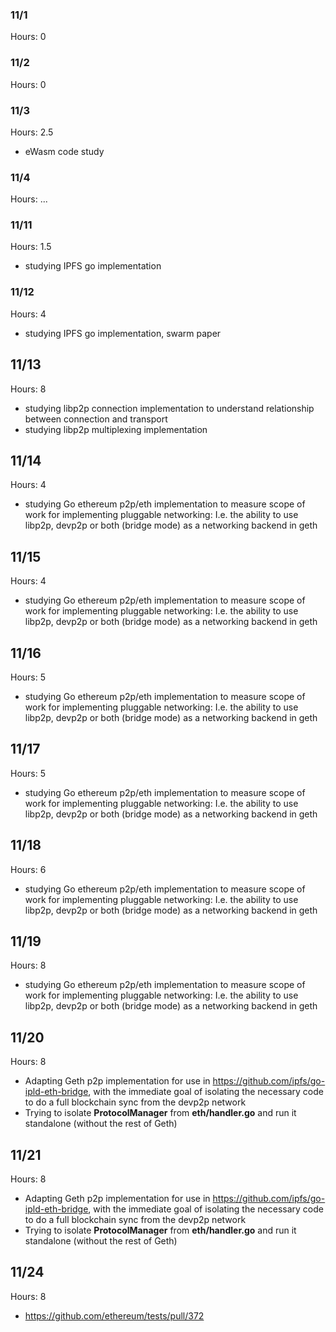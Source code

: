 ### 11/1 
Hours: 0 

### 11/2
Hours: 0


### 11/3
Hours: 2.5
 - eWasm code study

### 11/4
Hours: ...

### 11/11
Hours: 1.5
 - studying IPFS go implementation

### 11/12
Hours: 4
 - studying IPFS go implementation, swarm paper

## 11/13
Hours: 8
 - studying libp2p connection implementation to understand relationship between connection and transport
 - studying libp2p multiplexing implementation

## 11/14
Hours: 4
 - studying Go ethereum p2p/eth implementation to measure scope of work for implementing pluggable networking:
     I.e. the ability to use libp2p, devp2p or both (bridge mode) as a networking backend in geth

## 11/15
Hours: 4
 - studying Go ethereum p2p/eth implementation to measure scope of work for implementing pluggable networking:
     I.e. the ability to use libp2p, devp2p or both (bridge mode) as a networking backend in geth

## 11/16
Hours: 5
 - studying Go ethereum p2p/eth implementation to measure scope of work for implementing pluggable networking:
     I.e. the ability to use libp2p, devp2p or both (bridge mode) as a networking backend in geth

## 11/17
Hours: 5
 - studying Go ethereum p2p/eth implementation to measure scope of work for implementing pluggable networking:
     I.e. the ability to use libp2p, devp2p or both (bridge mode) as a networking backend in geth

## 11/18
Hours: 6
 - studying Go ethereum p2p/eth implementation to measure scope of work for implementing pluggable networking:
     I.e. the ability to use libp2p, devp2p or both (bridge mode) as a networking backend in geth

## 11/19
Hours: 8
 - studying Go ethereum p2p/eth implementation to measure scope of work for implementing pluggable networking:
     I.e. the ability to use libp2p, devp2p or both (bridge mode) as a networking backend in geth

## 11/20
Hours: 8
 - Adapting Geth p2p implementation for use in https://github.com/ipfs/go-ipld-eth-bridge, with the immediate goal of isolating the necessary code to do a full blockchain sync from the devp2p network
 - Trying to isolate __ProtocolManager__ from __eth/handler.go__ and run it standalone (without the rest of Geth)

## 11/21
Hours: 8
 - Adapting Geth p2p implementation for use in https://github.com/ipfs/go-ipld-eth-bridge, with the immediate goal of isolating the necessary code to do a full blockchain sync from the devp2p network
 - Trying to isolate __ProtocolManager__ from __eth/handler.go__ and run it standalone (without the rest of Geth)

## 11/24
Hours: 8
 - https://github.com/ethereum/tests/pull/372
